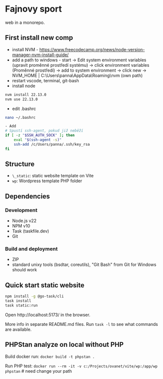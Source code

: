 # Fajnovy sport

web in a monorepo.

## First install new comp
- install NVM - https://www.freecodecamp.org/news/node-version-manager-nvm-install-guide/
- add a path to windows - start -> Edit system environment variables (upravit proměnné prostředí systému) -> click environment variables (Proměnné prostředí) -> add to system environment -> click new -> NVM_HOME | C:\Users\panna\AppData\Roaming\nvm (own path)
- restart vscode, terminal, git-bash
- install node 
```sh
nvm install 22.13.0 
nvm use 22.13.0
```
- edit .bashrc
```sh
nano ~/.bashrc

- Add 
# Spustí ssh-agent, pokud již neběží
if [ -z "$SSH_AUTH_SOCK" ]; then
    eval "$(ssh-agent -s)"
    ssh-add /c/Users/panna/.ssh/key_rsa
fi
```

## Structure

- `\_static`: static website template on Vite
- `wp`: Wordpress template PHP folder

## Dependencies

### Development

- Node.js v22
- NPM v10
- Task (taskfile.dev)
- Git

### Build and deployment

- ZIP
- standard unixy tools (bsdtar, coreutils), "Git Bash" from Git for Windows should work

## Quick start static website

```sh
npm install -g @go-task/cli
task install
task static:run
```

Open http://localhost:5173/ in the browser.

More info in separate README.md files. Run `task -l` to see what commands are available.

## PHPStan analyze on local without PHP

Build docker run: `docker build -t phpstan .`

Run PHP test: `docker run --rm -it -v c:/Projects/ovanet/vite/wp:/app/wp phpstan` # need change your path
